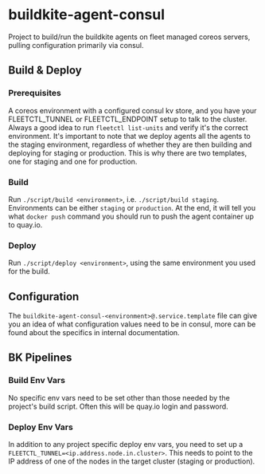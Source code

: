 # buildkite-agent-consul

Project to build/run the buildkite agents on fleet managed coreos servers, pulling
configuration primarily via consul.

## Build & Deploy

### Prerequisites

A coreos environment with a configured consul kv store, and you have your
FLEETCTL_TUNNEL or FLEETCTL_ENDPOINT setup to talk to the cluster. Always a good
idea to run `fleetctl list-units` and verify it's the correct environment. It's
important to note that we deploy agents all the agents to the staging environment,
regardless of whether they are then building and deploying for staging or
production. This is why there are two templates, one for staging and one for
production.

### Build

Run `./script/build <environment>`, i.e. `./script/build staging`. Environments
can be either `staging` or `production`.
At the end, it will tell you what `docker push` command you should run to push
the agent container up to quay.io.

### Deploy

Run `./script/deploy <environment>`, using the same environment you used for the
build.

## Configuration

The `buildkite-agent-consul-<environment>@.service.template` file can give you
an idea of what configuration values need to be in consul, more can be found
about the specifics in internal documentation.

## BK Pipelines

### Build Env Vars

No specific env vars need to be set other than those needed by the project's
build script. Often this will be quay.io login and password.

### Deploy Env Vars

In addition to any project specific deploy env vars, you need to set up a
`FLEETCTL_TUNNEL=<ip.address.node.in.cluster>`. This needs to point to the
IP address of one of the nodes in the target cluster (staging or production).
